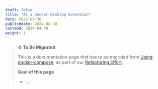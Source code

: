 ```yaml
---
draft: false
title: "As a Docker Desktop Extension"
date: 2024-04-30
publishdate: 2024-04-30
lastmod: 2024-04-30
weight: 1
---
```


> ♻️ **To Be Migrated**
>
> This is a documentation page that has to be migrated from [Using docker-compose](../../../archive/installation/docker-desktop-extension), as part of our [Refactoring Effort](https://github.com/microcks/microcks.io/issues/81).
> 
> **Goal of this page**
> * ...